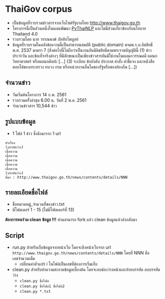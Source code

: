 # ThaiGov corpus

- เป็นข้อมูลที่รวบรวมข่าวสารจากเว็บไซต์รัฐบาลไทย http://www.thaigov.go.th
- โครงการนี้เป็นส่วนหนึ่งในแผนพัฒนา [PyThaiNLP](https://github.com/PyThaiNLP/) และไม่มีส่วนเกี่ยวข้องกับนโยบาย Thailand 4.0
- รวบรวมโดย นาย วรรณพงษ์  ภัททิยไพบูลย์
- ข้อมูลที่รวบรวมในคลังข้อความนี้เป็นสาธารณสมบัติ (public domain) ตามพ.ร.บ.ลิขสิทธิ์ พ.ศ. 2537 มาตรา 7 (สิ่งต่อไปนี้ไม่ถือว่าเป็นงานอันมีลิขสิทธิ์ตามพระราชบัญญัตินี้ (1) ข่าวประจำวัน และข้อเท็จจริงต่างๆ ที่มีลักษณะเป็นเพียงข่าวสารอันมิใช่งานในแผนกวรรณคดี แผนกวิทยาศาสตร์ หรือแผนกศิลปะ [...] (3) ระเบียบ ข้อบังคับ ประกาศ คำสั่ง คำชี้แจง และหนังสือตอบโต้ของกระทรวง ทบวง กรม หรือหน่วยงานอื่นใดของรัฐหรือของท้องถิ่น [...])

## จำนวนข่าว

- วันเริ่มต้นโครงการ 14 ก.พ. 2561
- รวบรวมครั้งล่าสุด 6.00 น. วันที่ 2 พ.ค. 2561
- จำนวนข่าวสาร 10,544 ข่าว

## รูปแบบข้อมูล

- 1 ไฟล์ 1 ข่าว ซึ่งดึงมาจาก 1 url

```
หัวเรื่อง
(บรรทัดว่าง)
เนื้อความ
เนื้อความ
เนื้อความ
เนื้อความ
เนื้อความ
(บรรทัดว่าง)
ที่มา : http://www.thaigov.go.th/news/contents/details/NNN
```

## รายละเอียดชื่อไฟล์

- ชื่อหมวดหมู่_จำนวนที่ของข่าว.txt
- มีโฟลเดอร์ 1 - 15 (ไม่มีโฟลเดอร์ที่ 13)

**ต้องการคนร่วม clean ข้อมูล !!!** ท่านสามารถ fork แล้ว clean ข้อมูลแล้วส่งกลับมา

## Script

- run.py สำหรับเก็บข้อมูลจากหน้าเว็บ โดยจะดึงหน้าเว็บจาก url ```http://www.thaigov.go.th/news/contents/details/NNN``` โดยที่ NNN คือเลขจำนวนเต็ม
    - เปลี่ยนค่าตัวแปร i ในไฟล์เป็นเลขที่ต้องการเริ่มเก็บ
- clean.py สำหรับทำความสะอาดข้อมูลเบื้องต้น โดยจะลบช่องว่างหน้าและท้ายบรรทัด ลบบรรทัดว่าง
    - ```clean.py ชื่อไฟล์```
    - ```clean.py ชื่อไฟล์1 ชื่อไฟล์2```
    - ```clean.py *.txt```

